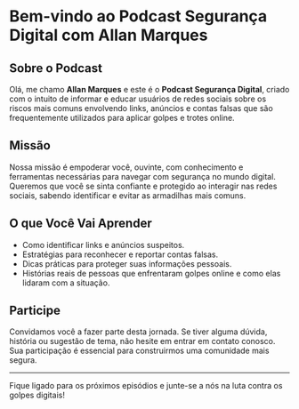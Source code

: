 
# Bem-vindo ao Podcast Segurança Digital com Allan Marques

## Sobre o Podcast
Olá, me chamo **Allan Marques** e este é o **Podcast Segurança Digital**, criado com o intuito de informar e educar usuários de redes sociais sobre os riscos mais comuns envolvendo links, anúncios e contas falsas que são frequentemente utilizados para aplicar golpes e trotes online.

## Missão
Nossa missão é empoderar você, ouvinte, com conhecimento e ferramentas necessárias para navegar com segurança no mundo digital. Queremos que você se sinta confiante e protegido ao interagir nas redes sociais, sabendo identificar e evitar as armadilhas mais comuns.

## O que Você Vai Aprender
- Como identificar links e anúncios suspeitos.
- Estratégias para reconhecer e reportar contas falsas.
- Dicas práticas para proteger suas informações pessoais.
- Histórias reais de pessoas que enfrentaram golpes online e como elas lidaram com a situação.

## Participe
Convidamos você a fazer parte desta jornada. Se tiver alguma dúvida, história ou sugestão de tema, não hesite em entrar em contato conosco. Sua participação é essencial para construirmos uma comunidade mais segura.

---

Fique ligado para os próximos episódios e junte-se a nós na luta contra os golpes digitais!

